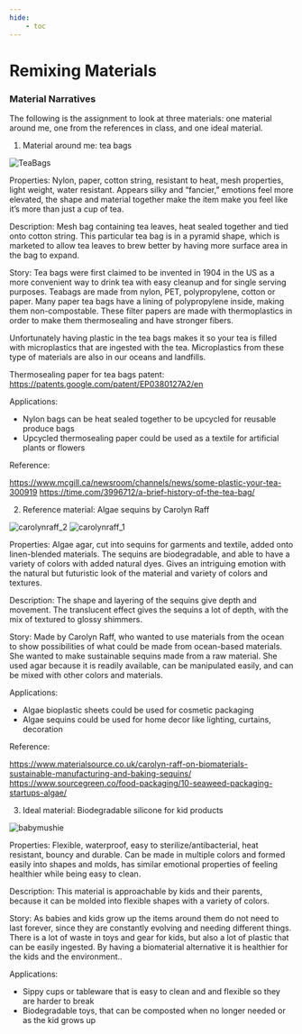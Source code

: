 ```yaml
---
hide:
    - toc
---
```


# Remixing Materials

### Material Narratives

The following is the assignment to look at three materials: one material around me, one from the references in class, and one ideal material. 


1. Material around me: tea bags

![TeaBags](../images/2Term/3_RemixingMaterials/TeaBags.JPG)

Properties: Nylon, paper, cotton string, resistant to heat, mesh properties, light weight, water resistant. Appears silky and “fancier,” emotions feel more elevated, the shape and material together make the item make you feel like it’s more than just a cup of tea. 

Description: Mesh bag containing tea leaves, heat sealed together and tied onto cotton string. This particular tea bag is in a pyramid shape, which is marketed to allow tea leaves to brew better by having more surface area in the bag to expand. 

Story: Tea bags were first claimed to be invented in 1904 in the US as a more convenient way to drink tea with easy cleanup and for single serving purposes. Teabags are made from nylon, PET, polypropylene, cotton or paper. Many paper tea bags have a lining of polypropylene inside, making them non-compostable. These filter papers are made with thermoplastics in order to make them thermosealing and have stronger fibers. 

Unfortunately having plastic in the tea bags makes it so your tea is filled with microplastics that are ingested with the tea. Microplastics from these type of materials are also in our oceans and landfills. 

Thermosealing paper for tea bags patent: https://patents.google.com/patent/EP0380127A2/en

Applications:

- Nylon bags can be heat sealed together to be upcycled for reusable produce bags
- Upcycled thermosealing paper could be used as a textile for artificial plants or flowers

Reference: 

https://www.mcgill.ca/newsroom/channels/news/some-plastic-your-tea-300919
https://time.com/3996712/a-brief-history-of-the-tea-bag/


2. Reference material: Algae sequins by Carolyn Raff

![carolynraff_2](../images/2Term/3_RemixingMaterials/carolynraff_2.jpg)
![carolynraff_1](../images/2Term/3_RemixingMaterials/carolynraff_1.jpg)

Properties:  Algae agar, cut into sequins for garments and textile, added onto linen-blended materials. The sequins are biodegradable, and able to have a variety of colors with added natural dyes. Gives an intriguing emotion with the natural but futuristic look of the material and variety of colors and textures.  

Description: The shape and layering of the sequins give depth and movement. The translucent effect gives the sequins a lot of depth, with the mix of textured to glossy shimmers. 

Story: Made by Carolyn Raff, who wanted to use materials from the ocean to show possibilities of what could be made from ocean-based materials. She wanted to make sustainable sequins made from a raw material. She used agar because it is readily available, can be manipulated easily, and can be mixed with other colors and materials. 

Applications:

- Algae bioplastic sheets could be used for cosmetic packaging
- Algae sequins could be used for home decor like lighting, curtains, decoration

Reference: 

https://www.materialsource.co.uk/carolyn-raff-on-biomaterials-sustainable-manufacturing-and-baking-sequins/
https://www.sourcegreen.co/food-packaging/10-seaweed-packaging-startups-algae/


3. Ideal material: Biodegradable silicone for kid products

![babymushie](../images/2Term/3_RemixingMaterials/babymushie.jpg)

Properties: Flexible, waterproof, easy to sterilize/antibacterial, heat resistant, bouncy and durable. Can be made in multiple colors and formed easily into shapes and molds, has similar emotional properties of feeling healthier while being easy to clean. 

Description: This material is approachable by kids and their parents, because it can be molded into flexible shapes with a variety of colors. 

Story: As babies and kids grow up the items around them do not need to last forever, since they are constantly evolving and needing different things. There is a lot of waste in toys and gear for kids, but also a lot of plastic that can be easily ingested. By having a biomaterial alternative it is healthier for the kids and the environment..

Applications:

- Sippy cups or tableware that is easy to clean and and flexible so they are harder to break
- Biodegradable toys, that can be composted when no longer needed or as the kid grows up
